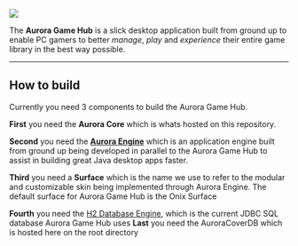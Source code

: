 ![](https://raw.github.com/sguergachi/AuroraGameHub/dev/AuroraGameHub_pic.png)

The **Aurora Game Hub** is a slick desktop application
built from ground up to enable PC gamers to better *manage*, *play* and *experience* their entire game library in the best way possible.


------------------------------------------------------------------------------------------------------------------

How to build
------------

Currently you need 3 components to build the Aurora Game Hub.

**First** you need the **Aurora Core** which is whats hosted on this repository.

**Second** you need the **[Aurora Engine](https://github.com/sguergachi/AuroraEngine)** which is an application engine built from ground up being developed in parallel to the Aurora Game Hub to assist in building great Java desktop apps faster.

**Third** you need a **Surface** which is the name we use to refer to the modular and customizable skin being implemented through Aurora Engine. The default surface for Aurora Game Hub is the Onix Surface

**Fourth** you need the [H2 Database Engine](http://h2database.com "H2 Database Engine"), which is the current JDBC SQL database Aurora Game Hub uses
**Last** you need the AuroraCoverDB which is hosted here on the root directory